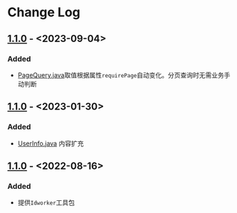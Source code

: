 # Change Log

## [1.1.0] - <2023-09-04>

### Added

* [PageQuery.java](src/main/java/com/ourexists/era/framework/core/model/dto/PageQuery.java)取值根据属性`requirePage`自动变化。分页查询时无需业务手动判断

## [1.1.0] - <2023-01-30>

### Added

* [UserInfo.java](src/main/java/com/ourexists/era/framework/core/user/UserInfo.java) 内容扩充

## [1.1.0] - <2022-08-16>

### Added
* 提供`Idworker`工具包

[1.1.0]: <>